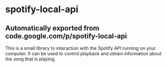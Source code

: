# spotify-local-api
## Automatically exported from code.google.com/p/spotify-local-api

This is a small library to interaction with the Spotify API running on your computer. It can be used to control playback and obtain information about the song that is playing.

